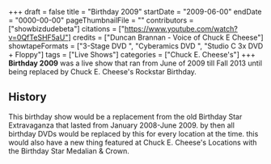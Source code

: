 +++
draft = false
title = "Birthday 2009"
startDate = "2009-06-00"
endDate = "0000-00-00"
pageThumbnailFile = ""
contributors = ["showbizdudebeta"]
citations = ["https://www.youtube.com/watch?v=0QfTeSHF5aU"]
credits = ["Duncan Brannan - Voice of Chuck E Cheese"]
showtapeFormats = ["3-Stage DVD ", "Cyberamics DVD ", "Studio C 3x DVD + Floppy"]
tags = ["Live Shows"]
categories = ["Chuck E. Cheese's"]
+++
**Birthday 2009** was a live show that ran from June of 2009 till Fall 2013 until being replaced by Chuck E. Cheese's Rockstar Birthday. 

## History 

This birthday show would be a replacement from the old Birthday Star Extravaganza that lasted from January 2008-June 2009. by then all birthday DVDs would be replaced by this for every location at the time. this would also have a new thing featured at Chuck E. Cheese's Locations with the Birthday Star Medalian & Crown. 



